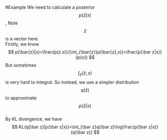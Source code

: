 #Example
We need to calculate a posterior $$p(\bar{z}|x)$$, Note $$\bar{z}$$ is a vector here.  
Firstly, we know 
$$
p(\bar{z}|x)=\frac{p(z.x)}{\int_{\bar{z}}p(\bar{z},x)}=\frac{p(\bar z|x)}{p(x)}
$$
But sometimes $$\int_{\bar z}(\bar z,x)$$ is very hard to integral. So instead, we use a simpler distribution $$q(\bar z)$$ to approximate $$p(\bar z|x)$$.  
By KL divergence, we have
$$
KL(q(\bar z)|p(\bar z|x))=\int_{\bar z}q(\bar z)\log\frac{p(\bar z|x)}{q(\bar z)}
$$

